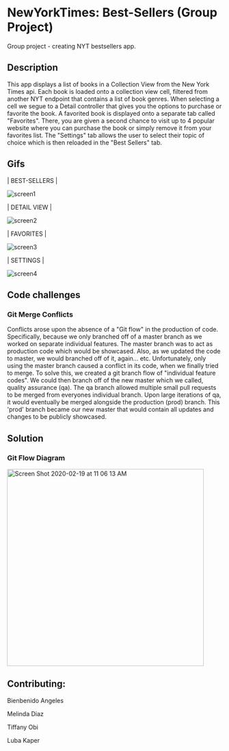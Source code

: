 # NewYorkTimes: Best-Sellers (Group Project)
Group project - creating NYT bestsellers app. 

## Description

This app displays a list of books in a Collection View from the New York Times api. Each book is loaded onto a collection view cell, filtered from another NYT endpoint that contains a list of book genres. When selecting a cell we segue to a Detail controller that gives you the options to purchase or favorite the book. A favorited book is displayed  onto a separate tab called "Favorites". There, you are given a second chance to visit up to 4 popular website where you can purchase the book or simply remove it from your favorites list. The "Settings" tab allows the user to select their topic of choice which is then reloaded in the "Best Sellers" tab.

## Gifs
| BEST-SELLERS |

![screen1](https://user-images.githubusercontent.com/55755297/74781684-f0061780-526f-11ea-84e4-2a80d0dfaf83.gif)

| DETAIL VIEW |

![screen2](https://user-images.githubusercontent.com/55755297/74781814-3bb8c100-5270-11ea-90c5-bf852eb3dc54.gif)

| FAVORITES |

![screen3](https://user-images.githubusercontent.com/55755297/74781941-86d2d400-5270-11ea-913b-9602a95ad75f.gif)

| SETTINGS |

![screen4](https://user-images.githubusercontent.com/55755297/74782075-ce596000-5270-11ea-848c-f2e42d15d40a.gif)


## Code challenges

### Git Merge Conflicts
Conflicts arose upon the absence of a "Git flow" in  the production of code. Specifically, because we only branched off of a master branch as we worked on separate individual features. The master branch was to act as production code which would be  showcased. Also,  as we updated the code to master, we would branched off of it, again... etc. Unfortunately, only using the master branch caused a conflict in its code, when we finally tried to merge. To solve this, we created a git branch flow of "individual feature codes".  We could then branch off of the new master which we called, quality assurance (qa). The qa branch allowed multiple small pull requests to be merged from everyones individual
 branch. Upon large iterations of qa, it would eventually be merged alongside the production (prod) branch. This 'prod' branch became our new master that would contain all updates and changes to be publicly showcased.

## Solution

### Git Flow Diagram 
<img width="460" alt="Screen Shot 2020-02-19 at 11 06 13 AM" src="https://user-images.githubusercontent.com/55755297/74850427-fba51d00-5307-11ea-86f6-1be13976fa1e.png">


## Contributing:

Bienbenido Angeles

Melinda Diaz

Tiffany Obi

Luba Kaper

